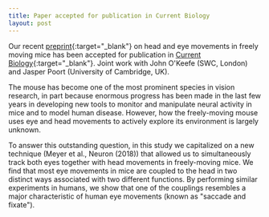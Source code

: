 ```yaml
---
title: Paper accepted for publication in Current Biology
layout: post
---
```


Our recent [preprint](https://biorxiv.org/cgi/content/short/2020.02.20.957712v1){:target="_blank"}
on head and eye movements in freely moving mice has been accepted for
publication in [Current Biology](https://www.cell.com/current-biology/fulltext/S0960-9822(20)30556-X){:target="_blank"}.
Joint work with John O'Keefe (SWC, London) and Jasper Poort (University of Cambridge, UK).

The mouse has become one of the most prominent species in vision research,
in part because enormous progress has been made in the last few years in
developing new tools to monitor and manipulate neural activity in mice
and to model human disease. However, how the freely-moving mouse uses eye
and head movements to actively explore its environment is largely unknown.

To answer this outstanding question, in this study we capitalized on a new
technique (Meyer et al., Neuron (2018)) that allowed us to simultaneously
track both eyes together with head movements in freely-moving mice. We find that
most eye movements in mice are coupled to the head in two distinct ways
associated with two different functions. By performing similar experiments in
humans, we show that one of the couplings resembles a major characteristic of
human eye movements (known as "saccade and fixate").
